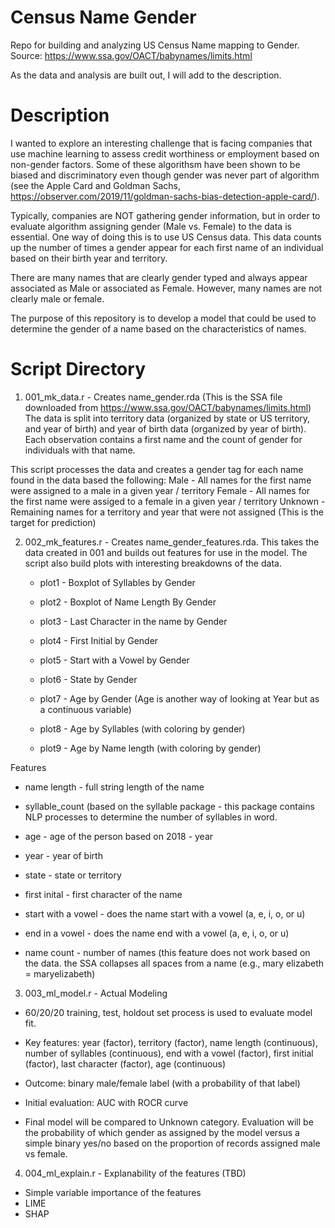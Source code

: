 # Census Name Gender
Repo for building and analyzing US Census Name mapping to Gender.  Source: https://www.ssa.gov/OACT/babynames/limits.html

As the data and analysis are built out, I will add to the description.  

# Description

I wanted to explore an interesting challenge that is facing companies that use machine learning to assess credit worthiness or employment based on non-gender factors.  Some of these algorithsm have been shown to be biased and discriminatory even though gender was never part of algorithm (see the Apple Card and Goldman Sachs, https://observer.com/2019/11/goldman-sachs-bias-detection-apple-card/). 

Typically, companies are NOT gathering gender information, but in order to evaluate algorithm assigning gender (Male vs. Female) to the data is essential.  One way of doing this is to use US Census data.  This data counts up the number of times a gender appear for each first name of an individual based on their birth year and territory.  

There are many names that are clearly gender typed and always appear associated as Male or associated as Female.  However, many names are not clearly male or female.  

The purpose of this repository is to develop a model that could be used to determine the gender of a name based on the characteristics of names. 

# Script Directory

1. 001_mk_data.r - Creates name_gender.rda (This is the SSA file downloaded from https://www.ssa.gov/OACT/babynames/limits.html)
   The data is split into territory data (organized by state or US territory, and year of birth) and year of birth data 
   (organized by year of birth).  Each observation contains a first name and the count of gender for individuals with that name.
  
  This script processes the data and creates a gender tag for each name found in the data based the following: 
    Male - All names for the first name were assigned to a male in a given year / territory
    Female - All names for the first name were assiged to a female in a given year / territory
    Unknown - Remaining names for a territory and year that were not assigned (This is the target for prediction)
  
    
2. 002_mk_features.r - Creates name_gender_features.rda.  This takes the data created in 001 and builds out features for use in
the model.  The script also build plots with interesting breakdowns of the data. 

   - plot1 -  Boxplot of Syllables by Gender 

   - plot2 -  Boxplot of Name Length By Gender 

   - plot3 -  Last Character in the name by Gender

   - plot4 -  First Initial by Gender

   - plot5 -  Start with a Vowel by Gender

   - plot6 -  State by Gender

   - plot7 -  Age by Gender (Age is another way of looking at Year but as a continuous variable)

   - plot8 -  Age by Syllables (with coloring by gender)

   - plot9 -  Age by Name length (with coloring by gender)
  
  Features
  
  - name length - full string length of the name 

  - syllable_count (based on the syllable package - this package contains NLP processes to determine the number of syllables in 
  word. 

  - age - age of the person based on 2018 - year

  - year - year of birth

  - state - state or territory 

  - first inital - first character of the name

  - start with a vowel - does the name start with a vowel (a, e, i, o, or u)

  - end in a vowel - does the name end with a vowel (a, e, i, o, or u)

  - name count - number of names (this feature does not work based on the data.  the SSA collapses all spaces from a name 
  (e.g., mary elizabeth = maryelizabeth)
  

3. 003_ml_model.r - Actual Modeling
  - 60/20/20 training, test, holdout set process is used to evaluate model fit. 
  
  - Key features: year (factor), territory (factor), name length (continuous), number of syllables (continuous), 
  end with a vowel (factor), first initial (factor), last character (factor), age (continuous)
  
  - Outcome: binary male/female label (with a probability of that label)
  
  - Initial evaluation: AUC with ROCR curve
  
  - Final model will be compared to Unknown category.  Evaluation will be the probability of which gender as assigned by 
  the model versus a simple binary yes/no based on the proportion of records assigned male vs female. 

4. 004_ml_explain.r - Explanability of the features (TBD)
  - Simple variable importance of the features
  - LIME
  - SHAP 
  
